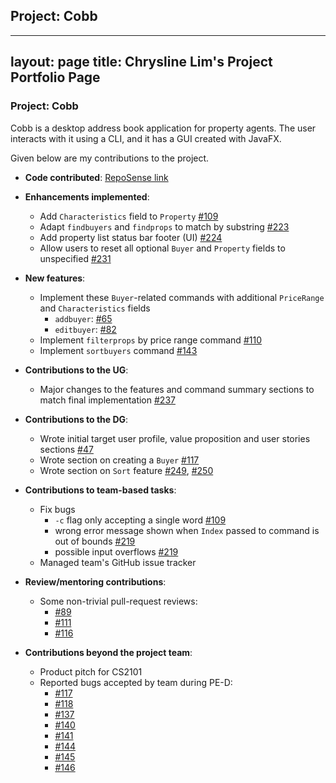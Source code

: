 ## Project: Cobb
---
layout: page
title: Chrysline Lim's Project Portfolio Page
---

### Project: Cobb

Cobb is a desktop address book application for property agents. The user interacts with it using a CLI, and it has a GUI created with JavaFX.

Given below are my contributions to the project.

- **Code contributed**: [RepoSense link](https://nus-cs2103-ay2223s1.github.io/tp-dashboard/?search=chryslinelim&breakdown=true)

- **Enhancements implemented**:
  * Add `Characteristics` field to `Property` [#109](https://github.com/AY2223S1-CS2103T-F12-1/tp/pull/109)
  * Adapt `findbuyers` and `findprops` to match by substring [#223](https://github.com/AY2223S1-CS2103T-F12-1/tp/pull/223)
  * Add property list status bar footer (UI) [#224](https://github.com/AY2223S1-CS2103T-F12-1/tp/pull/224)
  * Allow users to reset all optional `Buyer` and `Property` fields to unspecified [#231](https://github.com/AY2223S1-CS2103T-F12-1/tp/pull/231)

- **New features**:
  * Implement these `Buyer`-related commands with additional `PriceRange` and `Characteristics` fields
    - `addbuyer`: [#65](https://github.com/AY2223S1-CS2103T-F12-1/tp/pull/65)
    - `editbuyer`: [#82](https://github.com/AY2223S1-CS2103T-F12-1/tp/pull/82)
  * Implement `filterprops` by price range command [#110](https://github.com/AY2223S1-CS2103T-F12-1/tp/pull/110)
  * Implement `sortbuyers` command [#143](https://github.com/AY2223S1-CS2103T-F12-1/tp/pull/143)

- **Contributions to the UG**: 
  * Major changes to the features and command summary sections to match final implementation [#237](https://github.com/AY2223S1-CS2103T-F12-1/tp/pull/237)

- **Contributions to the DG**:
  * Wrote initial target user profile, value proposition and user stories sections [#47](https://github.com/AY2223S1-CS2103T-F12-1/tp/pull/47)
  * Wrote section on creating a `Buyer` [#117](https://github.com/AY2223S1-CS2103T-F12-1/tp/pull/117)
  * Wrote section on `Sort` feature [#249](https://github.com/AY2223S1-CS2103T-F12-1/tp/pull/249), [#250](https://github.com/AY2223S1-CS2103T-F12-1/tp/pull/250)

- **Contributions to team-based tasks**: 
  * Fix bugs 
    - `-c` flag only accepting a single word [#109](https://github.com/AY2223S1-CS2103T-F12-1/tp/pull/109)
    - wrong error message shown when `Index` passed to command is out of bounds [#219](https://github.com/AY2223S1-CS2103T-F12-1/tp/pull/219)
    - possible input overflows [#219](https://github.com/AY2223S1-CS2103T-F12-1/tp/pull/219)
  * Managed team's GitHub issue tracker

- **Review/mentoring contributions**:
  * Some non-trivial pull-request reviews:
    - [#89](https://github.com/AY2223S1-CS2103T-F12-1/tp/pull/89)
    - [#111](https://github.com/AY2223S1-CS2103T-F12-1/tp/pull/111)
    - [#116](https://github.com/AY2223S1-CS2103T-F12-1/tp/pull/116)

- **Contributions beyond the project team**:
  * Product pitch for CS2101
  * Reported bugs accepted by team during PE-D:
    - [#117](https://github.com/AY2223S1-CS2103T-T11-3/tp/issues/117)
    - [#118](https://github.com/AY2223S1-CS2103T-T11-3/tp/issues/118)
    - [#137](https://github.com/AY2223S1-CS2103T-T11-3/tp/issues/137)
    - [#140](https://github.com/AY2223S1-CS2103T-T11-3/tp/issues/140)
    - [#141](https://github.com/AY2223S1-CS2103T-T11-3/tp/issues/141)
    - [#144](https://github.com/AY2223S1-CS2103T-T11-3/tp/issues/144)
    - [#145](https://github.com/AY2223S1-CS2103T-T11-3/tp/issues/145)
    - [#146](https://github.com/AY2223S1-CS2103T-T11-3/tp/issues/146)

